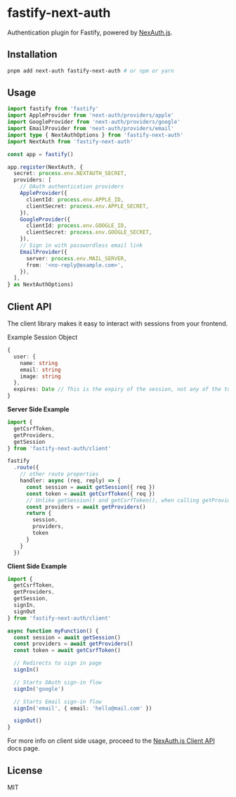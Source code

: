 # fastify-next-auth

Authentication plugin for Fastify, powered by [NexAuth.js](https://next-auth.js.org/).

## Installation

```bash
pnpm add next-auth fastify-next-auth # or npm or yarn
```

## Usage

```ts
import fastify from 'fastify'
import AppleProvider from 'next-auth/providers/apple'
import GoogleProvider from 'next-auth/providers/google'
import EmailProvider from 'next-auth/providers/email'
import type { NextAuthOptions } from 'fastify-next-auth'
import NextAuth from 'fastify-next-auth'

const app = fastify()

app.register(NextAuth, {
  secret: process.env.NEXTAUTH_SECRET,
  providers: [
    // OAuth authentication providers
    AppleProvider({
      clientId: process.env.APPLE_ID,
      clientSecret: process.env.APPLE_SECRET,
    }),
    GoogleProvider({
      clientId: process.env.GOOGLE_ID,
      clientSecret: process.env.GOOGLE_SECRET,
    }),
    // Sign in with passwordless email link
    EmailProvider({
      server: process.env.MAIL_SERVER,
      from: '<no-reply@example.com>',
    }),
  ],
} as NextAuthOptions)
```

## Client API

The client library makes it easy to interact with sessions from your frontend.

Example Session Object

```ts
{
  user: {
    name: string
    email: string
    image: string
  },
  expires: Date // This is the expiry of the session, not any of the tokens within the session
}
```

<b>Server Side Example</b>

```ts
import {
  getCsrfToken,
  getProviders,
  getSession
} from 'fastify-next-auth/client'

fastify
  .route({
    // other route properties
    handler: async (req, reply) => {
      const session = await getSession({ req })
      const token = await getCsrfToken({ req })
      // Unlike getSession() and getCsrfToken(), when calling getProviders() server side, you don't need to pass anything, just as calling it client side.
      const providers = await getProviders()
      return {
        session,
        providers,
        token
      }
    }
  })
```

<b>Client Side Example</b>

```ts
import {
  getCsrfToken,
  getProviders,
  getSession,
  signIn,
  signOut
} from 'fastify-next-auth/client'

async function myFunction() {
  const session = await getSession()
  const providers = await getProviders()
  const token = await getCsrfToken()

  // Redirects to sign in page
  signIn()

  // Starts OAuth sign-in flow
  signIn('google')

  // Starts Email sign-in flow
  signIn('email', { email: 'hello@mail.com' })

  signOut()
}
```

For more info on client side usage, proceed to the [NexAuth.js Client API](https://next-auth.js.org/getting-started/client) docs page.

## License

MIT
